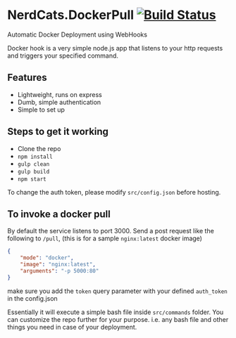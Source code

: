 # NerdCats.DockerPull [![Build Status](https://travis-ci.org/NerdCats/NerdCats.DockerPull.svg?branch=master)](https://travis-ci.org/NerdCats/NerdCats.DockerPull)
Automatic Docker Deployment using WebHooks

Docker hook is a very simple node.js app that listens to your http requests and triggers your specified command.

## Features
- Lightweight, runs on express
- Dumb, simple authentication
- Simple to set up

## Steps to get it working
- Clone the repo
- `npm install`
- `gulp clean`
- `gulp build`
- `npm start`

To change the auth token, please modify `src/config.json` before hosting.

## To invoke a docker pull
By default the service listens to port 3000. Send a post request like the following to `/pull`, (this is for a sample `nginx:latest` docker image)

```json
{
	"mode": "docker",
	"image": "nginx:latest",
	"arguments": "-p 5000:80"
}
```

make sure you add the `token` query parameter with your defined `auth_token` in the config.json

Essentially it will execute a simple bash file inside `src/commands` folder. You can customize the repo further for your purpose. i.e. any bash file and other things you need in case of your deployment.
